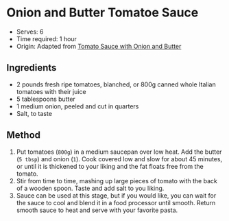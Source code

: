 # Onion and Butter Tomatoe Sauce
* Serves: 6
* Time required: 1 hour
* Origin: Adapted from [Tomato Sauce with Onion and Butter](https://cooking.nytimes.com/recipes/1015375-tomato-sauce-with-onion-and-butter)

## Ingredients
* 2 pounds fresh ripe tomatoes, blanched, or 800g canned whole Italian tomatoes with their juice
* 5 tablespoons butter
* 1 medium onion, peeled and cut in quarters
* Salt, to taste
## Method
1. Put tomatoes (`800g`) in a medium saucepan over low heat. Add the butter (`5 tbsp`) and onion (`1`). Cook covered low and slow for about 45 minutes, or until it is thickened to your liking and the fat floats free from the tomato.
1. Stir from time to time, mashing up large pieces of tomato with the back of a wooden spoon. Taste and add salt to you liking.
1. Sauce can be used at this stage, but if you would like, you can wait for the sauce to cool and blend it in a food processor until smooth. Return smooth sauce to heat and serve with your favorite pasta.
